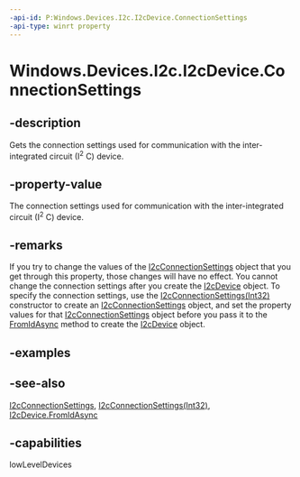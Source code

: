 ----api-id: P:Windows.Devices.I2c.I2cDevice.ConnectionSettings
-api-type: winrt property
---<!-- Property syntaxpublic Windows.Devices.I2c.I2cConnectionSettings ConnectionSettings { get; }--># Windows.Devices.I2c.I2cDevice.ConnectionSettings## -descriptionGets the connection settings used for communication with the inter-integrated circuit (I<sup>2</sup> C) device.## -property-valueThe connection settings used for communication with the inter-integrated circuit (I<sup>2</sup> C) device.## -remarksIf you try to change the values of the [I2cConnectionSettings](i2cconnectionsettings.md) object that you get through this property, those changes will have no effect. You cannot change the connection settings after you create the [I2cDevice](i2cdevice.md) object. To specify the connection settings, use the [I2cConnectionSettings(Int32)](i2cconnectionsettings_i2cconnectionsettings.md) constructor to create an [I2cConnectionSettings](i2cconnectionsettings.md) object, and set the property values for that [I2cConnectionSettings](i2cconnectionsettings.md) object before you pass it to the [FromIdAsync](i2cdevice_fromidasync.md) method to create the [I2cDevice](i2cdevice.md) object.## -examples## -see-also[I2cConnectionSettings](i2cconnectionsettings.md), [I2cConnectionSettings(Int32)](i2cconnectionsettings_i2cconnectionsettings.md), [I2cDevice.FromIdAsync](i2cdevice_fromidasync.md)## -capabilitieslowLevelDevices